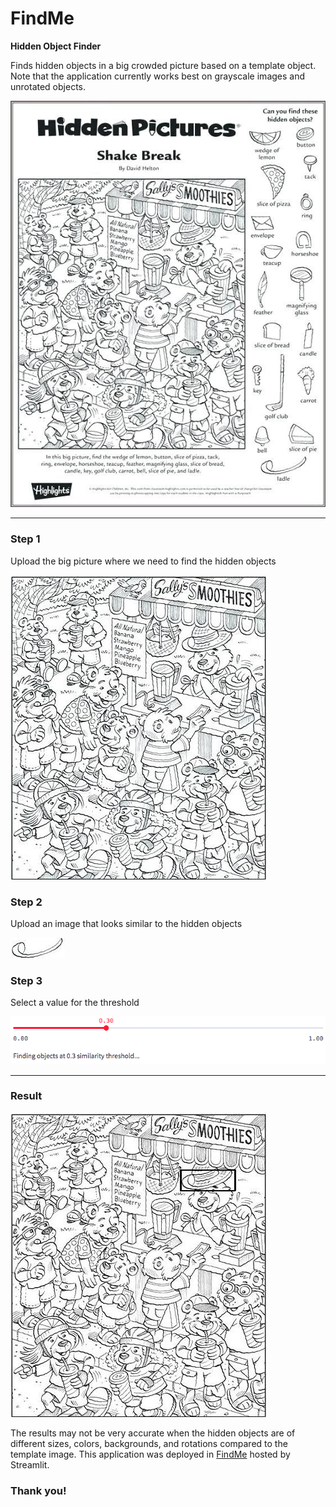 # FindMe
**Hidden Object Finder**

Finds hidden objects in a big crowded picture based on a template object.
Note that the application currently works best on grayscale images and unrotated objects.

![Sample Image](/input/ShakeBreak.png)

***

### Step 1

Upload the big picture where we need to find the hidden objects

![Big Picture](/input/ShakeBreak_image.png)

### Step 2

Upload an image that looks similar to the hidden objects

![Hidden Object](/input/ShakeBreak_template2.png)

### Step 3

Select a value for the threshold

![Threshold](/input/Threshold.png)

***

### Result

![Object(s) Found](/input/ShakeBreak_result.png)

The results may not be very accurate when the hidden objects are of different sizes, colors, backgrounds, and rotations compared to the template image.
This application was deployed in [FindMe](https://share.streamlit.io/jonathanadamrico/findme/main/main.py) hosted by Streamlit.

### Thank you!
